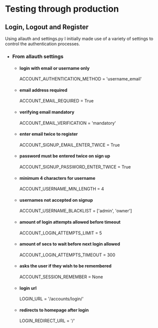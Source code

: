 <h1>Testing through production</h1>

## Login, Logout and Register 
Using allauth and settings.py I initially made use of a variety of settings to control the authentication 
processes.
 - ### From allauth settings 
    - #### login with email or username only
        ACCOUNT_AUTHENTICATION_METHOD = 'username_email'
    - #### email address required
        ACCOUNT_EMAIL_REQUIRED = True
    - #### verifying email mandatory
        ACCOUNT_EMAIL_VERIFICATION = 'mandatory'
    - #### enter email twice to register
        ACCOUNT_SIGNUP_EMAIL_ENTER_TWICE = True
    - #### password must be entered twice on sign up
        ACCOUNT_SIGNUP_PASSWORD_ENTER_TWICE = True
    - #### minimum 4 characters for username
        ACCOUNT_USERNAME_MIN_LENGTH = 4
    - #### usernames not accepted on signup
        ACCOUNT_USERNAME_BLACKLIST = ['admin', 'owner']
    - #### amount of login attempts allowed before timeout
        ACCOUNT_LOGIN_ATTEMPTS_LIMIT = 5
    - #### amount of secs to wait before next login allowed
        ACCOUNT_LOGIN_ATTEMPTS_TIMEOUT = 300
    - #### asks the user if they wish to be remembered
        ACCOUNT_SESSION_REMEMBER = None
    - #### login url
        LOGIN_URL = '/accounts/login/'
    - #### redirects to  homepage after login
        LOGIN_REDIRECT_URL = '/'